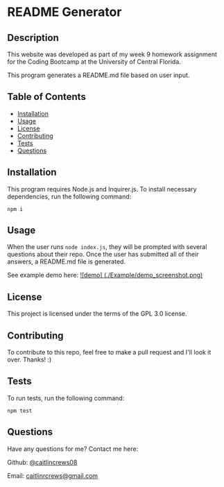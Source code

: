 
  
  # README Generator

  ## Description
  This website was developed as part of my week 9 homework assignment for the Coding Bootcamp at the University of Central Florida.

  This program generates a README.md file based on user input.


  ## Table of Contents
  * [Installation](#installation)
  * [Usage](#usage)
  * [License](#license)
  * [Contributing](#contributing)
  * [Tests](#tests)
  * [Questions](#questions)
  
  
  ## Installation
  This program requires Node.js and Inquirer.js.
  To install necessary dependencies, run the following command:

  `
  npm i
  `

  
  ## Usage
  When the user runs `node index.js`, they will be prompted with several questions about their repo. Once the user has submitted all of their answers, a README.md file is generated.

  See example demo here:
  [![demo] (./Example/demo_screenshot.png)](https://drive.google.com/file/d/1mA7AaFfEN8Kuvdk0dZw7KnBb0IRRoE-k/view?usp=sharing)

  
  ## License
  This project is licensed under the terms of the GPL 3.0 license.

  
  ## Contributing
  To contribute to this repo, feel free to make a pull request and I'll look it over. Thanks! :)

  
  ## Tests
  To run tests, run the following command:

  `
  npm test
  `

  
  ## Questions
  Have any questions for me? Contact me here:

  Github: [@caitlincrews08](https://github.com/caitlincrews08)

  Email: caitlinrcrews@gmail.com

  